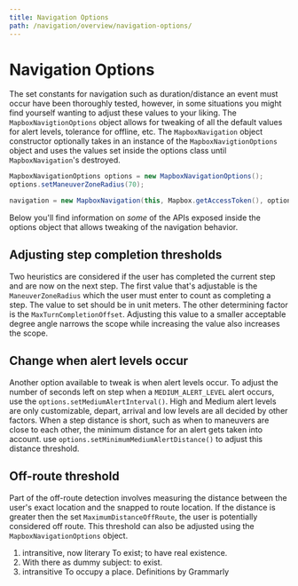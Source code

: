 ```yaml
---
title: Navigation Options
path: /navigation/overview/navigation-options/
---
```

# Navigation Options

The set constants for navigation such as duration/distance an event must occur have been thoroughly tested, however, in some situations you might find yourself wanting to adjust these values to your liking. The `MapboxNavigtionOptions` object allows for tweaking of all the default values for alert levels, tolerance for offline, etc. The `MapboxNavigation` object constructor optionally takes in an instance of the `MapboxNavigtionOptions` object and uses the values set inside the options class until `MapboxNavigation`'s destroyed.

```java
MapboxNavigationOptions options = new MapboxNavigationOptions();
options.setManeuverZoneRadius(70);

navigation = new MapboxNavigation(this, Mapbox.getAccessToken(), options);
```

Below you'll find information on _some_ of the APIs exposed inside the options object that allows tweaking of the navigation behavior.

## Adjusting step completion thresholds
Two heuristics are considered if the user has completed the current step and are now on the next step. The first value that's adjustable is the `ManeuverZoneRadius` which the user must enter to count as completing a step. The value to set should be in unit meters. The other determining factor is the `MaxTurnCompletionOffset`. Adjusting this value to a smaller acceptable degree angle narrows the scope while increasing the value also increases the scope.

## Change when alert levels occur
Another option available to tweak is when alert levels occur. To adjust the number of seconds left on step when a `MEDIUM_ALERT_LEVEL` alert occurs, use the `options.setMediumAlertInterval()`. High and Medium alert levels are only customizable, depart, arrival and low levels are all decided by other factors. When a step distance is short, such as when to maneuvers are close to each other, the minimum distance for an alert gets taken into account. use `options.setMinimumMediumAlertDistance()` to adjust this distance threshold.

## Off-route threshold
Part of the off-route detection involves measuring the distance between the user's exact location and the snapped to route location. If the distance is greater then the set `MaximumDistanceOffRoute`, the user is potentially considered off route. This threshold can also be adjusted using the `MapboxNavigationOptions` object.
1. intransitive, now literary To exist; to have real existence.
2. With there as dummy subject: to exist.
3. intransitive To occupy a place.
 Definitions by Grammarly
